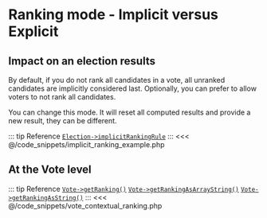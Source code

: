 # Ranking mode - Implicit versus Explicit

## Impact on an election results

By default, if you do not rank all candidates in a vote, all unranked candidates are implicitly considered last. 
Optionally, you can prefer to allow voters to not rank all candidates.

You can change this mode. It will reset all computed results and provide a new result, they can be different.

::: tip Reference
[`Election->implicitRankingRule`](/api-reference/Election%20Class/Election--implicitRankingRule)
:::
<<< @/code_snippets/implicit_ranking_example.php

## At the Vote level

::: tip Reference
[`Vote->getRanking()`](/api-reference/Vote%20Class/Vote--getRanking()) 
[`Vote->getRankingAsArrayString()`](/api-reference/Vote%20Class/Vote--getRankingAsArrayString()) 
[`Vote->getRankingAsString()`](/api-reference/Vote%20Class/Vote--getRankingAsString()) 
:::
<<< @/code_snippets/vote_contextual_ranking.php


